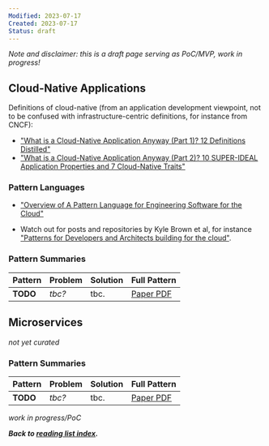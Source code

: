 ```yaml
---
Modified: 2023-07-17
Created: 2023-07-17
Status: draft
--- 
```


<!-- *Reading List #3* -->
*Note and disclaimer: this is a draft page serving as PoC/MVP, work in progress!*

## Cloud-Native Applications

Definitions of cloud-native (from an application development viewpoint, not to be confused with infrastructure-centric definitions, for instance from CNCF):

* ["What is a Cloud-Native Application Anyway (Part 1)? 12 Definitions Distilled"](https://medium.com/olzzio/what-is-a-cloud-native-application-anyway-part-1-8241e9c71a62)
* ["What is a Cloud-Native Application Anyway (Part 2)? 10 SUPER-IDEAL Application Properties and 7 Cloud-Native Traits"](https://medium.com/olzzio/what-is-a-cloud-native-application-anyway-part-2-f0e88c3caacb)

### Pattern Languages 

* ["Overview of A Pattern Language for Engineering Software for the Cloud"](https://hillside.net/plop/2018/papers/proceedings/papers/04-sousa.pdf)
<!--  * "TODO" -->
* Watch out for posts and repositories by Kyle Brown et al, for instance ["Patterns for Developers and Architects building for the cloud"](https://kgb1001001.github.io/cloudadoptionpatterns/).

### Pattern Summaries

|Pattern|Problem|Solution|Full Pattern|
|-|-|-|-|
|**TODO**|*tbc?*|tbc.|[Paper PDF]()|


## Microservices 

*not yet curated*

<!--
* []()
  * "TODO" 
-->

### Pattern Summaries

|Pattern|Problem|Solution|Full Pattern|
|-|-|-|-|
|**TODO**|*tbc?*|tbc.|[Paper PDF]()|

<!-- |**TODO**|*tbc?*|tbc.|[Paper PDF]()| -->

*work in progress/PoC*

***Back to [reading list index](/patterns/reading-lists/index.html).***